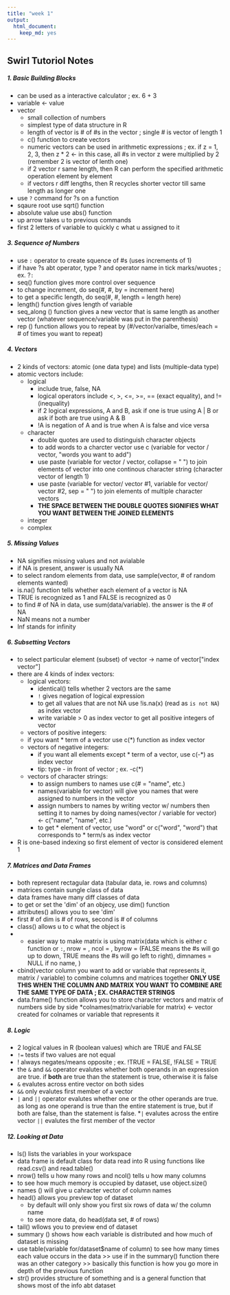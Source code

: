 ```yaml
---
title: "week 1"
output: 
  html_document: 
    keep_md: yes
---
```




## Swirl Tutoriol Notes


##### 1. Basic Building Blocks

  * can be used as a interactive calculator ; ex. 6 + 3
  * variable <- value
  * vector 
    * small collection of numbers
    * simplest type of data structure in R
    * length of vector is # of #s in the vector ; single # is vector of length 1
    * c() function to create vectors
    * numeric vectors can be used in arithmetic expressions ; ex. if z = 1, 2, 3, then z * 2 <- in this case, all #s in vector z were multiplied by 2 (remember 2 is vector of lenth one)
    * if 2 vector r same length, then R can perform the specified arithmetic operation element by element 
    * if vectors r diff lengths, then R recycles shorter vector till same length as longer one 
  * use `?` command for ?s on a function 
  * sqaure root use sqrt() function
  * absolute value use abs() function
  * up arrow takes u to previous commands 
  * first 2 letters of variable to quickly c what u assigned to it


##### 3. Sequence of Numbers 

  * use `:` operator to create squence of #s (uses increments of 1)
  * if have ?s abt operator, type ? and operator name in tick marks/wuotes ; ex. ?`:`
  * seq() function gives more control over sequence
  * to change increment, do seq(#, #, by = increment here) 
  * to get a specific length, do seq(#, #, length = length here)
  * length() function gives length of variable
  * seq_along () function gives a new vector that is same length as another vector (whatever sequence/variable was put in the parenthesis)
  * rep () function allows you to repeat by (#/vector/varialbe, times/each = # of times you want to repeat)


##### 4. Vectors

  * 2 kinds of vectors: atomic (one data type) and lists (multiple-data type)
  * atomic vectors include:
    * logical
      * include true, false, NA
      * logical operators include <, >, <=, >=, == (exact equality), and != (inequality)
      * if 2 logical expressions, A and B, ask if one is true using A | B or ask if both are true using A & B
      * !A is negation of A and is true when A is false and vice versa
    * character
      * double quotes are used to distinguish character objects 
      * to add words to a charcter vector use c (variable for vector / vector, "words you want to add")
      * use paste (variable for vector / vector, collapse = " ") to join elements of vector into one continous character string (character vector of length 1)
      * use paste (variable for vector/ vector #1, variable for vector/ vector #2, sep = " ") to join elements of multiple character vectors 
      * **THE SPACE BETWEEN THE DOUBLE QUOTES SIGNIFIES WHAT YOU WANT BETWEEN THE JOINED ELEMENTS**
    * integer 
    * complex 


##### 5. Missing Values

  * NA signifies missing values and not avialable 
  * if NA is present, answer is usually NA
  * to select random elements from data, use sample(vector, # of random elements wanted)
  * is.na() function tells whether each element of a vector is NA
  * TRUE is recognized as 1 and FALSE is recognized as 0
  * to find # of NA in data, use sum(data/variable). the answer is the # of NA
  * NaN means not a number
  * Inf stands for infinity 


##### 6. Subsetting Vectors

  * to select particular element (subset) of vector -> name of vector["index vector"]
  * there are 4 kinds of index vectors: 
    * logical vectors:
      * identical() tells whether 2 vectors are the same
      * `!` gives negation of logical expression
      * to get all values that are not NA use !is.na(x) (read as `is not NA`) as index vector
      * write variable > 0 as index vector to get all positive integers of vector
    * vectors of positive integers:
     * if you want * term of a vector use c(*) function as index vector
    * vectors of negative integers: 
      * if you want all elements except * term of a vector, use c(-*) as index vector
      * tip: type - in front of vector ; ex. -c(*)
    * vectors of character strings: 
      * to assign numbers to names use c(# = "name", etc.)
      * names(variable for vector) will give you names that were assigned to numbers in the vector 
      * assign numbers to names by writing vector w/ numbers then setting it to names by doing names(vector / variable for vector) <- c("name", "name", etc.)
      * to get * element of vector, use "word" or c("word", "word") that corresponds to * term/s as index vector
  * R is one-based indexing so first element of vector is considered element 1


##### 7. Matrices and Data Frames 

  * both represent rectagular data (tabular data, ie. rows and columns)
  * matrices contain sungle class of data
  * data frames have many diff classes of data
  * to get or set the 'dim' of an objecy, use dim() function 
  * attributes() allows you to see 'dim'
  * first # of dim is # of rows, second is # of columns
  * class() allows u to c what the object is 
  *   * easier way to make matrix is using matrix(data which is either c function or `:`, nrow = , ncol = , byrow = (FALSE means the #s will go up to down, TRUE means the #s will go left to right), dimnames = NULL if no name, )
  * cbind(vector column you want to add or variable that represents it, matrix / variable) to combine columns and matrices together **ONLY USE THIS WHEN THE COLUMN AND MATRIX YOU WANT TO COMBINE ARE THE SAME TYPE OF DATA ; EX. CHARACTER STRINGS**
  * data.frame() function allows you to store character vectors and matrix of numbers side by side
  *colnames(matrix/variable for matrix) <- vector created for colnames or variable that represents it


##### 8. Logic

  * 2 logical values in R (boolean values) which are TRUE and FALSE
  * `!=` tests if two values are not equal 
  * ! always negates/means opposite ; ex. !TRUE = FALSE, !FALSE = TRUE
  * the `&` and `&&` operator evalutes whether both operands in an expression are true. if **both** are true than the statement is true, otherwise it is false 
  * `&` evalutes across entire vector on both sides
  * `&&` only evalutes first member of a vector 
  * `|` and `||` operator evalutes whether one or the other operands are true. as long as one operand is true than the entire statement is true, but if both are false, than the statement is false. 
  *`|` evalutes across the entire vector 
  `||` evalutes the first member of the vector 


##### 12. Looking at Data

  * ls() lists the variables in your workspace
  * data frame is default class for data read into R using functions like read.csv() and read.table()
  * nrow() tells u how many rows and ncol() tells u how many columns
  * to see how much memory is occupied by dataset, use object.size()
  * names () will give u cahracter vector of column names 
  * head() allows you preview top of dataset
    * by default will only show you first six rows of data w/ the column name
    * to see more data, do head(data set, # of rows)
  * tail() wllows you to preview end of dataset
  * summary () shows how each variable is distributed and how much of dataset is missing 
  * use table(variable for/dataset$name of column) to see how many times each value occurs in the data >> use if in the summary() function there was an other category >> basically this function is how you go more in depth of the previous function 
  * str() provides structure of something and is a general function that shows most of the info abt dataset
